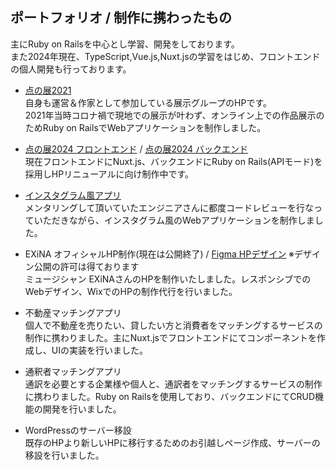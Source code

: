 

## ポートフォリオ / 制作に携わったもの
主にRuby on Railsを中心とし学習、開発をしております。
<br>また2024年現在、TypeScript,Vue.js,Nuxt.jsの学習をはじめ、フロントエンドの個人開発も行っております。

- [点の展2021](https://github.com/carolina-pon/tennoten)
<br>自身も運営＆作家として参加している展示グループのHPです。
<br>2021年当時コロナ禍で現地での展示が叶わず、オンライン上での作品展示のためRuby on RailsでWebアプリケーションを制作しました。
- [点の展2024 フロントエンド](https://github.com/carolina-pon/tennoten-front-v2) / [点の展2024 バックエンド](https://github.com/carolina-pon/tennoten-v2)
<br>現在フロントエンドにNuxt.js、バックエンドにRuby on Rails(APIモード)を採用しHPリニューアルに向け制作中です。

- [インスタグラム風アプリ](https://github.com/carolina-pon/insta-clone)
<br>メンタリングして頂いていたエンジニアさんに都度コードレビューを行なっていただきながら、インスタグラム風のWebアプリケーションを制作しました。

- EXiNA オフィシャルHP制作(現在は公開終了) / [Figma HPデザイン](https://www.figma.com/design/Cd0yFi02w5gdrzbpzcHzyp/EXiNA-HP?node-id=0-1&t=S2bprL848NGhCZl0-1) ※デザイン公開の許可は得ております
<br>ミュージシャン EXiNAさんのHPを制作いたしました。レスポンシブでのWebデザイン、WixでのHPの制作代行を行いました。

- 不動産マッチングアプリ
<br>個人で不動産を売りたい、貸したい方と消費者をマッチングするサービスの制作に携わりました。主にNuxt.jsでフロントエンドにてコンポーネントを作成し、UIの実装を行いました。

- 通釈者マッチングアプリ
<br>通訳を必要とする企業様や個人と、通訳者をマッチングするサービスの制作に携わりました。Ruby on Railsを使用しており、バックエンドにてCRUD機能の開発を行いました。

- WordPressのサーバー移設
<br>既存のHPより新しいHPに移行するためのお引越しページ作成、サーバーの移設を行いました。
